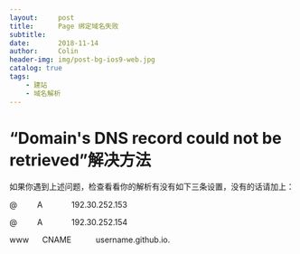 ```yaml
---
layout:     post
title:      Page 绑定域名失败
subtitle:   
date:       2018-11-14
author:     Colin
header-img: img/post-bg-ios9-web.jpg
catalog: true
tags: 
    - 建站
    - 域名解析
---
```


#  “Domain's DNS record could not be retrieved”解决方法
如果你遇到上述问题，检查看看你的解析有没有如下三条设置，没有的话请加上：      
     
@         A             192.30.252.153

@         A             192.30.252.154

www      CNAME           username.github.io.

